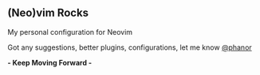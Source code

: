 ## (Neo)vim Rocks

My personal configuration for Neovim

Got any suggestions, better plugins, configurations, let me know [@phanor](https://twitter.com/phanor)

**- Keep Moving Forward -**
